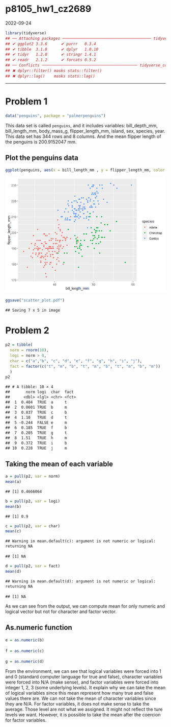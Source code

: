 p8105_hw1_cz2689
================
2022-09-24

``` r
library(tidyverse)
## ── Attaching packages ─────────────────────────────────────── tidyverse 1.3.2 ──
## ✔ ggplot2 3.3.6      ✔ purrr   0.3.4 
## ✔ tibble  3.1.8      ✔ dplyr   1.0.10
## ✔ tidyr   1.2.0      ✔ stringr 1.4.1 
## ✔ readr   2.1.2      ✔ forcats 0.5.2 
## ── Conflicts ────────────────────────────────────────── tidyverse_conflicts() ──
## ✖ dplyr::filter() masks stats::filter()
## ✖ dplyr::lag()    masks stats::lag()
```

------------------------------------------------------------------------

# Problem 1

``` r
data("penguins", package = "palmerpenguins")
```

This data set is called `penguins`, and it includes variables:
bill_depth_mm, bill_length_mm, body_mass_g, flipper_length_mm, island,
sex, species, year. This data set has 344 rows and 8 columns. And the
mean flipper length of the penguins is 200.9152047 mm.

## Plot the penguins data

``` r
ggplot(penguins, aes(x = bill_length_mm , y = flipper_length_mm, color = species)) + geom_point()
```

![](p8105_hw1_cz2689_files/figure-gfm/unnamed-chunk-3-1.png)<!-- -->

``` r
ggsave("scatter_plot.pdf")
```

    ## Saving 7 x 5 in image

# Problem 2

``` r
p2 = tibble(
  norm = rnorm(10),
  logi = norm > 0,
  char = c("a","b", "c", "d", "e", "f", "g", "h", "i", "j"),
  fact = factor(c("t", "m", "b", "t", "m", "b", "t", "m", "b", "m"))
  )
p2
```

    ## # A tibble: 10 × 4
    ##       norm logi  char  fact 
    ##      <dbl> <lgl> <chr> <fct>
    ##  1  0.404  TRUE  a     t    
    ##  2  0.0601 TRUE  b     m    
    ##  3  0.837  TRUE  c     b    
    ##  4  1.10   TRUE  d     t    
    ##  5 -0.244  FALSE e     m    
    ##  6  0.185  TRUE  f     b    
    ##  7  0.205  TRUE  g     t    
    ##  8  1.51   TRUE  h     m    
    ##  9  0.372  TRUE  i     b    
    ## 10  0.228  TRUE  j     m

## Taking the mean of each variable

``` r
a = pull(p2, var = norm)
mean(a)
```

    ## [1] 0.4666064

``` r
b = pull(p2, var = logi)
mean(b)
```

    ## [1] 0.9

``` r
c = pull(p2, var = char)
mean(c)
```

    ## Warning in mean.default(c): argument is not numeric or logical: returning NA

    ## [1] NA

``` r
d = pull(p2, var = fact)
mean(d)
```

    ## Warning in mean.default(d): argument is not numeric or logical: returning NA

    ## [1] NA

As we can see from the output, we can compute mean for only numeric and
logical vector but not for character and factor vector.

## As.numeric function

``` r
e = as.numeric(b)

f = as.numeric(c)

g = as.numeric(d)
```

From the environment, we can see that logical variables were forced into
1 and 0 (standard computer language for true and false), character
variables were forced into N/A (make sense), and factor variables were
forced into integer 1, 2, 3 (some underlying levels). It explain why we
can take the mean of logical variables since this mean represent how
many true and false values there are. We can not take the mean of
character variables since they are N/A. For factor variables, it does
not make sense to take the average. Those level are not what we
assigned. It might not reflect the ture levels we want. However, it is
possible to take the mean after the coercion for factor variables.

